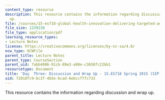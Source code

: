 ```yaml
---
content_type: resource
description: This resource contains the information regarding discussion and wrap
  up.
file: /courses/15-es718-global-health-innovation-delivering-targeted-advice-to-an-organization-in-the-field-spring-2015/72018fc9bc3f4b5ebcad6ebccf7fc733_MIT15_ES718S15_Day3.pdf
file_size: 1239238
file_type: application/pdf
learning_resource_types:
- Lecture Notes
license: https://creativecommons.org/licenses/by-nc-sa/4.0/
ocw_type: OCWFile
parent_title: Lecture Notes
parent_type: CourseSection
parent_uid: 7abb4806-91cb-89e3-a98e-c3650fc22bb1
resourcetype: Document
title: 'Day  Three: Discussion and Wrap Up - 15.ES718 Spring 2015 (SIP)'
uid: 72018fc9-bc3f-4b5e-bcad-6ebccf7fc733
---
```

This resource contains the information regarding discussion and wrap up.
